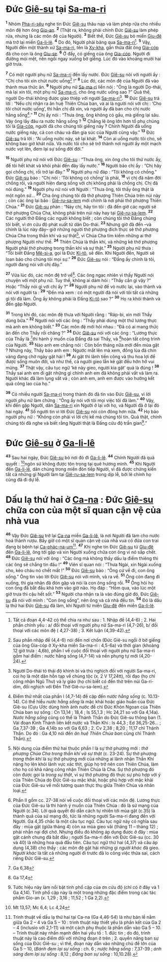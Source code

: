 # Đức [Giê-su]() tại [Sa-ma-ri]()

<sup><b>1</b></sup> Nhóm [Pha-ri-sêu]() nghe tin Đức [Giê-su]() thâu nạp và làm phép rửa cho nhiều môn đệ hơn ông [Gio-an](). <sup><b>2</b></sup> (Thật ra, không phải chính Đức [Giê-su]() làm phép rửa, nhưng là các môn đệ của Người). <sup><b>3</b></sup> Biết thế, Đức [Giê-su]() bỏ miền [Giu-đê]() mà trở lại miền [Ga-li-lê](). <sup><b>4</b></sup> Do đó, Người phải băng qua [Sa-ma-ri]()[^1-b8eb5352-7a7a-4285-8ed9-a1c77f2fddb1]. <sup><b>5</b></sup> Vậy, Người đến một thành xứ [Sa-ma-ri](), tên là [Xy-kha](), gần thửa đất ông [Gia-cóp]() đã cho con là ông [Giu-se](). <sup><b>6</b></sup> Ở đấy, có giếng của ông [Gia-cóp](). Người đi đường mỏi mệt, nên ngồi ngay xuống bờ giếng. Lúc đó vào khoảng mười hai giờ trưa.

<sup><b>7</b></sup> Có một người phụ nữ [Sa-ma-ri]() đến lấy nước. Đức [Giê-su]() nói với người ấy : “Chị cho tôi xin chút nước uống[^2-b8eb5352-7a7a-4285-8ed9-a1c77f2fddb1] !” <sup><b>8</b></sup> Lúc đó, các môn đệ của Người đã vào thành mua thức ăn. <sup><b>9</b></sup> Người phụ nữ [Sa-ma-ri]() liền nói : “Ông là người Do-thái, mà lại xin tôi, một phụ nữ [Sa-ma-ri](), cho ông nước uống sao ?” Quả thế, người Do-thái không được giao thiệp với người [Sa-ma-ri]()[^3-b8eb5352-7a7a-4285-8ed9-a1c77f2fddb1]. <sup><b>10</b></sup> Đức [Giê-su]() trả lời : “Nếu chị nhận ra ân huệ Thiên Chúa ban, và ai là người nói với chị : ‘Cho tôi chút nước uống’, thì hẳn chị đã xin, và người ấy đã ban cho chị nước hằng sống[^4-b8eb5352-7a7a-4285-8ed9-a1c77f2fddb1].” <sup><b>11</b></sup> Chị ấy nói : “Thưa ông, ông không có gầu, mà giếng lại sâu. Vậy ông lấy đâu ra nước hằng sống ? <sup><b>12</b></sup> Chẳng lẽ ông lớn hơn tổ phụ chúng tôi là [Gia-cóp](), người đã cho chúng tôi giếng này ? Chính Người đã uống nước giếng này, cả con cháu và đàn gia súc của Người cũng vậy.” <sup><b>13</b></sup> Đức [Giê-su]() trả lời : “Ai uống nước này, sẽ lại khát. <sup><b>14</b></sup> Còn ai uống nước tôi cho, sẽ không bao giờ khát nữa. Và nước tôi cho sẽ trở thành nơi người ấy một mạch nước vọt lên, đem lại sự sống đời đời.”

<sup><b>15</b></sup> Người phụ nữ nói với Đức [Giê-su]() : “Thưa ông, xin ông cho tôi thứ nước ấy, để tôi hết khát và khỏi phải đến đây lấy nước.” <sup><b>16</b></sup> Người bảo chị ấy : “Chị hãy gọi chồng chị, rồi trở lại đây.” <sup><b>17</b></sup> Người phụ nữ đáp : “Tôi không có chồng.” Đức [Giê-su]() bảo : “Chị nói : ‘Tôi không có chồng’ là phải, <sup><b>18</b></sup> vì chị đã năm đời chồng rồi, và người hiện đang sống với chị không phải là chồng chị. Chị đã nói đúng.” <sup><b>19</b></sup> Người phụ nữ nói với Người : “Thưa ông, tôi thấy ông thật là một ngôn sứ... <sup><b>20</b></sup> Cha ông chúng tôi đã thờ phượng Thiên Chúa trên núi này ; còn các ông lại bảo : [Giê-ru-sa-lem]() mới chính là nơi phải thờ phượng Thiên Chúa.” <sup><b>21</b></sup> Đức [Giê-su]() phán : “Này chị, hãy tin tôi : đã đến giờ các người sẽ thờ phượng Chúa Cha, không phải trên núi này hay tại [Giê-ru-sa-lem](). <sup><b>22</b></sup> Các người thờ Đấng các người không biết ; còn chúng tôi thờ Đấng chúng tôi biết, vì ơn cứu độ phát xuất từ dân Do-thái. <sup><b>23</b></sup> Nhưng giờ đã đến –và chính là lúc này đây– giờ những người thờ phượng đích thực sẽ thờ phượng Chúa Cha trong thần khí và sự thật[^5-b8eb5352-7a7a-4285-8ed9-a1c77f2fddb1], vì Chúa Cha tìm kiếm những ai thờ phượng Người như thế. <sup><b>24</b></sup> Thiên Chúa là thần khí, và những kẻ thờ phượng Người phải thờ phượng trong thần khí và sự thật.” <sup><b>25</b></sup> Người phụ nữ thưa : “Tôi biết Đấng [Mê-si-a](), gọi là Đức [Ki-tô](), sẽ đến. Khi Người đến, Người sẽ loan báo cho chúng tôi mọi sự.” <sup><b>26</b></sup> Đức [Giê-su]() nói : “Đấng ấy chính là tôi, người đang nói với chị đây.”

<sup><b>27</b></sup> Vừa lúc đó, các môn đệ trở về[^6-b8eb5352-7a7a-4285-8ed9-a1c77f2fddb1]. Các ông ngạc nhiên vì thấy Người nói chuyện với một phụ nữ. Tuy thế, không ai dám hỏi : “Thầy cần gì vậy ?” Hoặc “Thầy nói gì với chị ấy ?” <sup><b>28</b></sup> Người phụ nữ để vò nước lại, vào thành và nói với người ta : <sup><b>29</b></sup> “Đến mà xem : có một người đã nói với tôi tất cả những gì tôi đã làm. Ông ấy không phải là Đấng [Ki-tô]() sao ?” <sup><b>30</b></sup> Họ ra khỏi thành và đến gặp Người.

<sup><b>31</b></sup> Trong khi đó, các môn đệ thưa với Người rằng : “Ráp-bi, xin mời Thầy dùng bữa.” <sup><b>32</b></sup> Người nói với các ông : “Thầy phải dùng một thứ lương thực mà anh em không biết.” <sup><b>33</b></sup> Các môn đệ mới hỏi nhau : “Đã có ai mang thức ăn đến cho Thầy rồi chăng ?” <sup><b>34</b></sup> Đức [Giê-su]() nói với các ông : “Lương thực của Thầy là [^1@-b8eb5352-7a7a-4285-8ed9-a1c77f2fddb1]thi hành ý muốn của Đấng đã sai Thầy, và [^2@-b8eb5352-7a7a-4285-8ed9-a1c77f2fddb1]hoàn tất công trình của Người. <sup><b>35</b></sup> Nào anh em chẳng nói : Còn bốn tháng nữa mới đến mùa gặt ? Nhưng này, Thầy bảo anh em : Ngước mắt lên mà xem, đồng lúa đã chín vàng đang chờ ngày gặt hái ! <sup><b>36</b></sup> Ai gặt thì lãnh tiền công và thu hoa lợi để được sống muôn đời, và như thế, cả người gieo lẫn kẻ gặt đều hớn hở vui mừng. <sup><b>37</b></sup> Thật vậy, câu tục ngữ ‘kẻ này gieo, người kia gặt’ quả là đúng ! <sup><b>38</b></sup> Thầy sai anh em đi gặt những gì chính anh em đã không phải vất vả làm ra. Người khác đã làm lụng vất vả ; còn anh em, anh em được vào hưởng kết quả công lao của họ.”

<sup><b>39</b></sup> Có nhiều người [Sa-ma-ri]() trong thành đó đã tin vào Đức [Giê-su](), vì lời người phụ nữ làm chứng : “Ông ấy nói với tôi mọi việc tôi đã làm.” <sup><b>40</b></sup> Vậy, khi đến gặp Người, dân [Sa-ma-ri]() xin Người ở lại với họ, và Người đã ở lại đó hai ngày. <sup><b>41</b></sup> Số người tin vì lời Đức [Giê-su]() nói còn đông hơn nữa. <sup><b>42</b></sup> Họ bảo người phụ nữ : “Không còn phải vì lời chị kể mà chúng tôi tin. Quả thật, chính chúng tôi đã nghe và biết rằng Người thật là Đấng cứu độ trần gian[^7-b8eb5352-7a7a-4285-8ed9-a1c77f2fddb1].”

# Đức [Giê-su]() ở [Ga-li-lê]()

<sup><b>43</b></sup> Sau hai ngày, Đức [Giê-su]() bỏ nơi đó đi [Ga-li-lê](). <sup><b>44</b></sup> Chính Người đã quả quyết : [^3@-b8eb5352-7a7a-4285-8ed9-a1c77f2fddb1]ngôn sứ không được tôn trọng tại quê hương mình. <sup><b>45</b></sup> Khi Người đến [Ga-li-lê](), dân chúng trong miền đón tiếp Người, vì đã được chứng kiến tất cả những gì Người làm tại [Giê-ru-sa-lem]() trong dịp lễ, bởi lẽ chính họ cũng đã đi dự lễ.

# Dấu lạ thứ hai ở [Ca-na]() : Đức [Giê-su]() chữa con của một sĩ quan cận vệ của nhà vua

<sup><b>46</b></sup> Vậy Đức [Giê-su]() trở lại [Ca-na]() miền [Ga-li-lê](), là nơi Người đã làm cho nước hoá thành rượu. Bấy giờ có một sĩ quan cận vệ của nhà vua có đứa con trai đang bị bệnh tại [Ca-phác-na-um]()[^8-b8eb5352-7a7a-4285-8ed9-a1c77f2fddb1]. <sup><b>47</b></sup> Khi nghe tin Đức [Giê-su]() từ [Giu-đê]() đến [Ga-li-lê](), ông tới gặp và xin Người xuống chữa con ông vì nó sắp chết. <sup><b>48</b></sup> Đức [Giê-su]() nói với ông : “Các ông mà không thấy dấu lạ điềm thiêng thì các ông sẽ chẳng tin đâu !” <sup><b>49</b></sup> Viên sĩ quan nói : “Thưa Ngài, xin Ngài xuống cho, kẻo cháu nó chết mất !” <sup><b>50</b></sup> Đức [Giê-su]() bảo : “Ông cứ về đi, con ông sống.” Ông tin vào lời Đức [Giê-su]() nói với mình, và ra về. <sup><b>51</b></sup> Ông còn đang đi xuống, thì gia nhân đã đón gặp và nói là con ông sống rồi. <sup><b>52</b></sup> Ông hỏi họ con ông đã bắt đầu khá hơn vào giờ nào. Họ đáp : “Hôm qua, vào lúc một giờ trưa thì cậu hết sốt.” <sup><b>53</b></sup> Người cha nhận ra là vào đúng giờ đó, Đức [Giê-su]() đã nói với mình : “Con ông sống”, nên ông và cả nhà đều tin. <sup><b>54</b></sup> Đó là dấu lạ thứ hai Đức [Giê-su]() đã làm, khi Người từ miền [Giu-đê]() đến miền [Ga-li-lê]().

[^1-b8eb5352-7a7a-4285-8ed9-a1c77f2fddb1]: Tất cả đoạn 4,4-42 có thể chia ra như sau : 1. Nhập đề (4,4-6) ; 2. Hai phần chính yếu : a/ đối thoại với người phụ nữ Sa-ma-ri (4,7-26), b/ đối thoại với các môn đệ ( 4,27-38) ; 3. Kết luận (4,39-42).

[^2-b8eb5352-7a7a-4285-8ed9-a1c77f2fddb1]: Sau phần nhập đề (4,4-6) nói đến nơi chốn (Đức Giê-su ngồi ở bờ giếng của ông Gia-cóp ở Xy-kha miền Sa-ma-ri : 4,5-6a) và thời gian (khoảng 12 giờ trưa : 4,6b), phần I về cuộc đối thoại với người phụ nữ Sa-ma-ri gồm hai điểm : nước hằng sống (4,7-14) và nền phụng tự mới (4,20-24).

[^3-b8eb5352-7a7a-4285-8ed9-a1c77f2fddb1]: Người Do-thái tỏ thái độ khinh bỉ và thù nghịch đối với người Sa-ma-ri, coi họ là một dân hỗn tạp về chủng tộc (x. 2 V 17,24tt), rối đạo (họ chỉ công nhận Ngũ Thư) và ly giáo (họ chỉ biết có đền thờ trên núi Ga-ri-dim, đối nghịch với Đền Thờ Giê-ru-sa-lem).

[^4-b8eb5352-7a7a-4285-8ed9-a1c77f2fddb1]: Điểm thứ nhất của phần I (4,7-14) đề cập đến _nước hằng sống_ (c. 10.13-14). Có thể hiểu _nước hằng sống_ là mặc khải hoặc giáo huấn của Đức Giê-su (Cựu Ước dùng hình ảnh nước để chỉ Đức Khôn Ngoan của Thiên Chúa ban sự sống : Cn 13,14 ; 18,4 ; Is 55,1.3 ; Hc 24,21 so với Ga 4,14a). _Nước hằng sống_ cũng có thể là Thánh Thần do Đức Giê-su thông ban (1. Vài đoạn Kinh Thánh liên kết nước và Thần Khí : Is 44,3 ; Ed 36,25-26... ; Ga 7,37-39 ; Ga 4,14b so với Ga 6,63 ; 2. Cv 2,38 ; 8,20 ; 11,17 chỉ Thánh Thần. Do đó : Ga 4,10 nói đến _ân huệ Thiên Chúa ban_ cũng chỉ Thánh Thần).

[^5-b8eb5352-7a7a-4285-8ed9-a1c77f2fddb1]: Nội dung của điểm thứ hai thuộc phần I là sự thờ phượng mới : _thờ phượng Chúa Cha trong thần khí và sự thật_ (c. 23-24). Sự thờ phượng _trong thần khí_ là sự thờ phượng mới của những ai lãnh nhận Thần Khí nâng họ lên khỏi lãnh vực xác thịt, giúp họ trở nên con Thiên Chúa, làm cho họ có khả năng công nhận Thiên Chúa là Cha. Sự thờ phượng đó còn được gọi là _trong sự thật_, vì sự thờ phượng đó thực sự phù hợp với ý của Thiên Chúa do Đức Giê-su mặc khải, hoặc phù hợp với mặc khải của Đức Giê-su về mối tương quan thực thụ giữa Thiên Chúa và nhân loại.

[^6-b8eb5352-7a7a-4285-8ed9-a1c77f2fddb1]: Phần II gồm cc. 27-38 nói về cuộc đối thoại với các môn đệ. Lương thực của Đức Giê-su là thi hành ý muốn của Thiên Chúa : đó là sứ mạng của Người (c.34). Lời quả quyết đó dẫn cách tự nhiên tới mùa gặt (c.35) là thành quả của sứ mạng đó, tức là những người Sa-ma-ri đang đến với Người. Ga 4,35 chắc là một câu tục ngữ. Câu tục ngữ này có nghĩa sau đây : mùa gặt (giữa tháng 4) còn xa mùa gieo vãi (tháng 11 – tháng 12) ; phải nhẫn nại đợi chờ. Nhưng điều đó không áp dụng được ở đây : mùa gặt cánh chung đã bắt đầu ; người Sa-ma-ri đến với Đức Giê-su (cc. 30 và 40) là những hoa quả đầu tiên. Câu tục ngữ thứ hai (4,37) và câu áp dụng (4,38) cho thấy : các môn đệ gặt hái những gì _người khác_ đã gieo. _Người khác_ là tất cả những người đi trước đã lo công việc thừa sai, cách riêng Đức Giê-su.

[^7-b8eb5352-7a7a-4285-8ed9-a1c77f2fddb1]: Tước hiệu này làm nổi bật tính phổ cập của ơn cứu độ (chỉ có ở đây và 1 Ga 4,14). Tính phổ cập này là một trong những đặc điểm trong các tác phẩm Gio-an (x. 1,29 ; 3,16 ; 11,52 ; 1 Ga 2,2).

[^8-b8eb5352-7a7a-4285-8ed9-a1c77f2fddb1]: Trình thuật về dấu lạ thứ hai tại Ca-na (Ga 4,46-54) là như bản lề nằm giữa Ga 2 – 4 và Ga 5 – 10 : trình thuật này thiết yếu là phần kết của Ga 2 – 4 (inclusio với 2,1-11) và một cách phụ thuộc là phần dẫn vào Ga 5 – 10. – Trình thuật này nhấn mạnh đến hai yếu tố : 1. đức tin ; do đó, trình thuật này là cao điểm đối với những đoạn ở trên ; 2. quyền năng ban sự sống của Đức Giê-su ; vì thế, đoạn này dẫn vào những chủ đề lớn của Ga 5 – 10, (_Bánh đem lại sự sống_ : ch. 6 ; _nước hằng sống_ : 7,37-39 ; _ánh sáng đem lại sự sống_ : 8,12 ; _Đấng ban sự sống_ : 10,10.28).

[^1@-b8eb5352-7a7a-4285-8ed9-a1c77f2fddb1]: Ga 6,38

[^2@-b8eb5352-7a7a-4285-8ed9-a1c77f2fddb1]: Ga 17,4

[^3@-b8eb5352-7a7a-4285-8ed9-a1c77f2fddb1]: Mt 13,57; Mc 6,4; Lc 4,24
